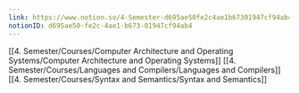 ```yaml
---
link: https://www.notion.so/4-Semester-d695ae50fe2c4ae1b67301947cf94ab4
notionID: d695ae50-fe2c-4ae1-b673-01947cf94ab4
---
```

[[4. Semester/Courses/Computer Architecture and Operating Systems/Computer Architecture and Operating Systems]]
[[4. Semester/Courses/Languages and Compilers/Languages and Compilers]]
[[4. Semester/Courses/Syntax and Semantics/Syntax and Semantics]]
